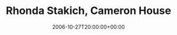 ---
templateKey: event
guid: 08936251-6eab-11ea-99c5-002590d1d1b0
date: 2006-10-27T20:00:00+00:00
eventTime: '8pm'
title: Rhonda Stakich, Cameron House
artist: Rhonda Stakich
city: Toronto
venue: Cameron House
group: Tim Shia
---